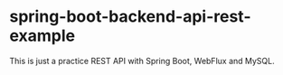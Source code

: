 # spring-boot-backend-api-rest-example
This is just a practice REST API with Spring Boot, WebFlux and MySQL.
